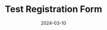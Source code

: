 ---
title: "Test Registration Form"
description: "POC for a login form with validations and corresponding unit tests."
date: 2024-03-10
layout: layout.html
tags: [projects]
link: "https://github.com/DomenicoSacco94/test-registration-form"
---